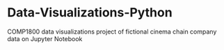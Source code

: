 # Data-Visualizations-Python
COMP1800 data visualizations project of fictional cinema chain company data on Jupyter Notebook

